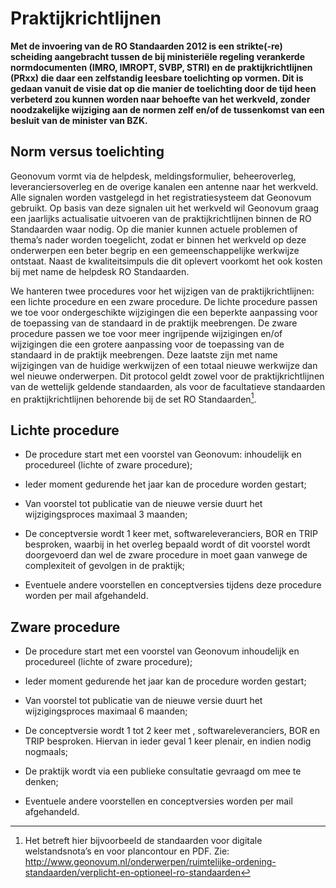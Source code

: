 # Praktijkrichtlijnen

**Met de invoering van de RO Standaarden 2012 is een strikte(-re) scheiding
aangebracht tussen de bij ministeriële regeling verankerde normdocumenten (IMRO,
IMROPT, SVBP, STRI) en de praktijkrichtlijnen (PRxx) die daar een zelfstandig
leesbare toelichting op vormen. Dit is gedaan vanuit de visie dat op die manier
de toelichting door de tijd heen verbeterd zou kunnen worden naar behoefte van
het werkveld, zonder noodzakelijke wijziging aan de normen zelf en/of de
tussenkomst van een besluit van de minister van BZK.**

## Norm versus toelichting

Geonovum vormt via de helpdesk, meldingsformulier, beheeroverleg,
leveranciersoverleg en de overige kanalen een antenne naar het werkveld. Alle
signalen worden vastgelegd in het registratiesysteem dat Geonovum gebruikt. Op
basis van deze signalen uit het werkveld wil Geonovum graag een jaarlijks
actualisatie uitvoeren van de praktijkrichtlijnen binnen de RO Standaarden waar
nodig. Op die manier kunnen actuele problemen of thema’s nader worden
toegelicht, zodat er binnen het werkveld op deze onderwerpen een beter begrip en
een gemeenschappelijke werkwijze ontstaat. Naast de kwaliteitsimpuls die dit
oplevert voorkomt het ook kosten bij met name de helpdesk RO Standaarden.

We hanteren twee procedures voor het wijzigen van de praktijkrichtlijnen: een
lichte procedure en een zware procedure. De lichte procedure passen we toe voor
ondergeschikte wijzigingen die een beperkte aanpassing voor de toepassing van de
standaard in de praktijk meebrengen. De zware procedure passen we toe voor meer
ingrijpende wijzigingen en/of wijzigingen die een grotere aanpassing voor de
toepassing van de standaard in de praktijk meebrengen. Deze laatste zijn met
name wijzigingen van de huidige werkwijzen of een totaal nieuwe werkwijze dan
wel nieuwe onderwerpen. Dit protocol geldt zowel voor de praktijkrichtlijnen van
de wettelijk geldende standaarden, als voor de facultatieve standaarden en
praktijkrichtlijnen behorende bij de set RO Standaarden[^1].

[^1]: Het betreft hier bijvoorbeeld de standaarden voor digitale welstandsnota’s
en voor plancontour en PDF. Zie:
<http://www.geonovum.nl/onderwerpen/ruimtelijke-ordening-standaarden/verplicht-en-optioneel-ro-standaarden>

## Lichte procedure

-   De procedure start met een voorstel van Geonovum: inhoudelijk en procedureel
    (lichte of zware procedure);

-   Ieder moment gedurende het jaar kan de procedure worden gestart;

-   Van voorstel tot publicatie van de nieuwe versie duurt het wijzigingsproces
    maximaal 3 maanden;

-   De conceptversie wordt 1 keer met, softwareleveranciers, BOR en TRIP
    besproken, waarbij in het overleg bepaald wordt of dit voorstel wordt
    doorgevoerd dan wel de zware procedure in moet gaan vanwege de complexiteit
    of gevolgen in de praktijk;

-   Eventuele andere voorstellen en conceptversies tijdens deze procedure worden
    per mail afgehandeld.

## Zware procedure

-   De procedure start met een voorstel van Geonovum inhoudelijk en procedureel
    (lichte of zware procedure);

-   Ieder moment gedurende het jaar kan de procedure worden gestart;

-   Van voorstel tot publicatie van de nieuwe versie duurt het wijzigingsproces
    maximaal 6 maanden;

-   De conceptversie wordt 1 tot 2 keer met , softwareleveranciers, BOR en TRIP
    besproken. Hiervan in ieder geval 1 keer plenair, en indien nodig nogmaals;

-   De praktijk wordt via een publieke consultatie gevraagd om mee te denken;

-   Eventuele andere voorstellen en conceptversies worden per mail afgehandeld.
